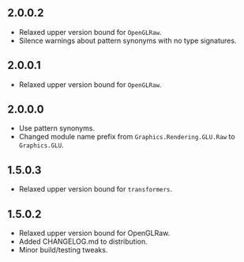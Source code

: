 2.0.0.2
-------
* Relaxed upper version bound for `OpenGLRaw`.
* Silence warnings about pattern synonyms with no type signatures.

2.0.0.1
-------
* Relaxed upper version bound for `OpenGLRaw`.

2.0.0.0
-------
* Use pattern synonyms.
* Changed module name prefix from `Graphics.Rendering.GLU.Raw` to `Graphics.GLU`.

1.5.0.3
-------
* Relaxed upper version bound for `transformers`.

1.5.0.2
-------
* Relaxed upper version bound for OpenGLRaw.
* Added CHANGELOG.md to distribution.
* Minor build/testing tweaks.
